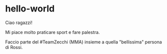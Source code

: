 # hello-world

Ciao ragazzi!

Mi piace molto praticare sport e fare palestra.

Faccio parte del #TeamZecchi (MMA) insieme a quella "bellissima" persona di Rossi.
